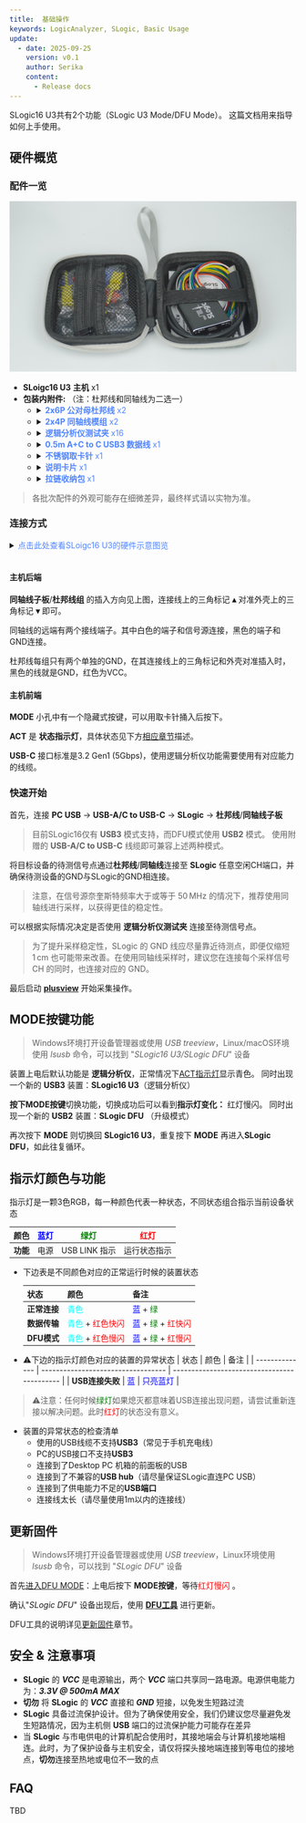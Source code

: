 ```yaml
---
title:  基础操作
keywords: LogicAnalyzer, SLogic, Basic Usage
update:
  - date: 2025-09-25
    version: v0.1
    author: Serika
    content:
      - Release docs
---
```


SLogic16 U3共有2个功能（SLogic U3 Mode/DFU Mode）。
这篇文档用来指导如何上手使用。

## 硬件概览

### 配件一览

![unboxing_0](./assets/unboxing_0.png)

- **SLoigc16 U3** **主机** x1
- **包装内附件:** （注：杜邦线和同轴线为二选一） 
    - <!DOCTYPE html>
      <html lang="zh-CN">
      <head>
        <meta charset="UTF-8">
        <title>CSS Indentation</title>
        <style>
          .indent {
            margin-left: 0ch; /* wideof 0 characters */
          }
        </style>
      </head>
      <body>
        <details class="indent">
          <summary><font color="#4F84FF"><b>2x6P 公对母杜邦线</b> x2
      </font></summary>
          <img src="./assets/Hardware_OverView.png">
        </details>
      </body>
      </html>
    - <!DOCTYPE html>
      <html lang="zh-CN">
      <head>
        <meta charset="UTF-8">
        <title>CSS Indentation</title>
        <style>
          .indent {
            margin-left: 0ch; /* wideof 0 characters */
          }
        </style>
      </head>
      <body>
        <details class="indent">
          <summary><font color="#4F84FF"><b>2x4P 同轴线模组</b> x2
      </font></summary>
          <img src="./assets/Hardware_OverView.png">
        </details>
      </body>
      </html>
    - <!DOCTYPE html>
      <html lang="zh-CN">
      <head>
        <meta charset="UTF-8">
        <title>CSS Indentation</title>
        <style>
          .indent {
            margin-left: 0ch; /* wideof 0 characters */
          }
        </style>
      </head>
      <body>
        <details class="indent">
          <summary><font color="#4F84FF"><b>逻辑分析仪测试夹</b> x16
      </font></summary>
          <img src="./assets/Hardware_OverView.png">
        </details>
      </body>
      </html>
    - <!DOCTYPE html>
      <html lang="zh-CN">
      <head>
        <meta charset="UTF-8">
        <title>CSS Indentation</title>
        <style>
          .indent {
            margin-left: 0ch; /* wideof 0 characters */
          }
        </style>
      </head>
      <body>
        <details class="indent">
          <summary><font color="#4F84FF"><b>0.5m A+C to C USB3 数据线</b> x1
      </font></summary>
          <img src="./assets/Hardware_OverView.png">
        </details>
      </body>
      </html>
    - <!DOCTYPE html>
      <html lang="zh-CN">
      <head>
        <meta charset="UTF-8">
        <title>CSS Indentation</title>
        <style>
          .indent {
            margin-left: 0ch; /* wideof 0 characters */
          }
        </style>
      </head>
      <body>
        <details class="indent">
          <summary><font color="#4F84FF"><b>不锈钢取卡针</b> x1
      </font></summary>
          <img src="./assets/Hardware_OverView.png">
        </details>
      </body>
      </html>
    - <!DOCTYPE html>
      <html lang="zh-CN">
      <head>
        <meta charset="UTF-8">
        <title>CSS Indentation</title>
        <style>
          .indent {
            margin-left: 0ch; /* wideof 0 characters */
          }
        </style>
      </head>
      <body>
        <details class="indent">
          <summary><font color="#4F84FF"><b>说明卡片</b> x1
      </font></summary>
          <img src="./assets/Hardware_OverView.png">
        </details>
      </body>
      </html>
    - <!DOCTYPE html>
      <html lang="zh-CN">
      <head>
        <meta charset="UTF-8">
        <title>CSS Indentation</title>
        <style>
          .indent {
            margin-left: 0ch; /* wideof 0 characters */
          }
        </style>
      </head>
      <body>
        <details class="indent">
          <summary><font color="#4F84FF"><b>拉链收纳包</b> x1
      </font></summary>
          <img src="./assets/Hardware_OverView.png">
        </details>
      </body>
      </html>

> 各批次配件的外观可能存在细微差异，最终样式请以实物为准。

### 连接方式
<!DOCTYPE html>
<html lang="zh-CN">
<head>
  <meta charset="UTF-8">
  <title>CSS Indentation</title>
  <style>
    .indent {
      margin-left: 0ch; /* wideof 0 characters */
    }
  </style>
</head>
<body>
  <details class="indent">
    <summary><font color="#4F84FF">点击此处查看SLoigc16 U3的硬件示意图览
</font></summary>
    <img src="./assets/Hardware_OverView.png">
  </details>
</body>
<br>
</html>

#### 主机后端

**同轴线子板**/**杜邦线组** 的插入方向见上图，连接线上的三角标记 **▴** 对准外壳上的三角标记 **▾** 即可。

同轴线的远端有两个接线端子。其中白色的端子和信号源连接，黑色的端子和GND连接。

杜邦线每组只有两个单独的GND，在其连接线上的三角标记和外壳对准插入时，黑色的线就是GND，红色为VCC。

#### 主机前端

**MODE** 小孔中有一个隐藏式按键，可以用取卡针捅入后按下。

**ACT** 是 **状态指示灯**，具体状态见下方[相应章节](#指示灯颜色与功能)描述。

**USB-C** 接口标准是3.2 Gen1 (5Gbps)，使用逻辑分析仪功能需要使用有对应能力的线缆。

### 快速开始

首先，连接 **PC USB** → **USB-A/C to USB-C** →  **SLogic** → **杜邦线**/**同轴线子板**

> 目前SLogic16仅有 **USB3** 模式支持，而DFU模式使用 **USB2** 模式。
> 使用附赠的 **USB-A/C to USB-C** 线缆即可兼容上述两种模式。

将目标设备的待测信号点通过**杜邦线**/**同轴线**连接至 **SLogic** 任意空闲CH端口，并确保待测设备的GND与SLogic的GND相连接。

> 注意，在信号源奈奎斯特频率大于或等于 50 MHz 的情况下，推荐使用同轴线进行采样，以获得更佳的稳定性。

可以根据实际情况决定是否使用 **逻辑分析仪测试夹** 连接至待测信号点。

> 为了提升采样稳定性，SLogic 的 GND 线应尽量靠近待测点，即便仅缩短 1 cm 也可能带来改善。在使用同轴线采样时，建议您在连接每个采样信号 CH 的同时，也连接对应的 GND。

最后启动 [**plusview**]() 开始采集操作。

## MODE按键功能

> Windows环境打开设备管理器或使用 *USB treeview*，Linux/macOS环境使用 *lsusb* 命令，可以找到 "*SLogic16 U3/SLogic DFU*" 设备

装置上电后默认功能是 **逻辑分析仪**，正常情况下[ACT指示灯](#指示灯颜色与功能)显示青色。
同时出现一个新的 **USB3** 装置：**SLogic16 U3**（逻辑分析仪）

<!-- ![slogic16_u3](./assets/slogic_u3.png) -->

**按下MODE按键**切换功能，切换成功后可以看到**指示灯变化：** 红灯慢闪。
同时出现一个新的 **USB2** 装置：**SLogic DFU** （升级模式）

<!-- ![slogic16_u2](./assets/slogic_u2.png) -->

再次按下 **MODE** 则切换回 **SLogic16 U3**，重复按下 **MODE** 再进入**SLogic DFU**，如此往复循环。

## 指示灯颜色与功能

指示灯是一颗3色RGB，每一种颜色代表一种状态，不同状态组合指示当前设备状态

| **颜色**   | <span style="color:blue">蓝灯</span>    | <span style="color:green">绿灯</span> | <span style="color:red">红灯</span> |
| ---------- | -------------------------------------- | ------------------------------------- | ----------------------------------  | 
| **功能**   | 电源                                    | USB LINK 指示                         | 运行状态指示                         | 

- 下边表是不同颜色对应的正常运行时候的装置状态

  | 状态         | 颜色                                 | 备注                                                                      |
  | ----------- | ------------------------------------ | ------------------------------------------------------------------------- | 
  | **正常连接** | <span style="color:cyan">青色</span> | <span style="color:blue">蓝</span> + <span style="color:green">绿</span> |
  | **数据传输** | <span style="color:cyan">青色</span> + <span style="color:red">红色快闪</span> | <span style="color:blue">蓝</span> + <span style="color:green">绿</span> + <span style="color:red">红快闪</span> |
  | **DFU模式**  | <span style="color:cyan">青色</span> + <span style="color:red">红色慢闪</span> | <span style="color:blue">蓝</span> + <span style="color:green">绿</span> + <span style="color:red">红慢闪</span> |

- ⚠下边的指示灯颜色对应的装置的异常状态
  | 状态            | 颜色                               | 备注                                        |
  | -------------- | ---------------------------------- | ------------------------------------------- | 
  | **USB连接失败** | <span style="color:blue">蓝</span> | <span style="color:blue">只亮蓝灯</span>     |

> ⚠注意：任何时候<span style="color:green">绿灯</span>如果熄灭都意味着USB连接出现问题，请尝试重新连接以解决问题。此时<span style="color:red">红灯</span>的状态没有意义。

- 装置的异常状态的检查清单
    - 使用的USB线缆不支持**USB3**（常见于手机充电线）
    - PC的USB接口不支持**USB3**
    - 连接到了Desktop PC 机箱的前面板的USB
    - 连接到了不兼容的**USB hub**（请尽量保证SLogic直连PC USB）
    - 连接到了供电能力不足的**USB端口**
    - 连接线太长（请尽量使用1m以内的连接线）


## 更新固件

> Windows环境打开设备管理器或使用 *USB treeview*，Linux环境使用 *lsusb* 命令，可以找到 "*SLogic DFU*" 设备

首先[进入DFU MODE](#mode按键功能)：上电后按下 **MODE按键**，等待<span style="color:red">红灯慢闪</span> 。

确认"*SLogic DFU*" 设备出现后，使用 [**DFU工具**]() 进行更新。

DFU工具的说明详见[更新固件]()章节。

## 安全 & 注意事項

- **SLogic** 的 ***VCC*** 是电源输出，两个 ***VCC*** 端口共享同一路电源。电源供电能力为：***3.3V @ 500mA MAX***
- **切勿** 将 **SLogic** 的 ***VCC*** 直接和 ***GND*** 短接，以免发生短路过流
- **SLogic** 具备过流保护设计。但为了确保使用安全，我们仍建议您尽量避免发生短路情况，因为主机侧 **USB** 端口的过流保护能力可能存在差异
- 当 **SLogic** 与市电供电的计算机配合使用时，其接地端会与计算机接地端相连。此时，为了保护设备与主机安全，请仅将探头接地端连接到等电位的接地点，**切勿**连接至热地或电位不一致的点

## FAQ

TBD